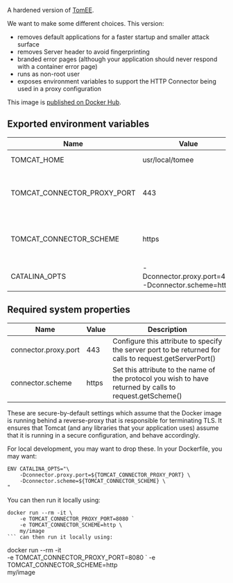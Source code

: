 A hardened version of [TomEE](https://tomee.apache.org/).

We want to make some different choices. This version:

* removes default applications for a faster startup and smaller attack surface
* removes Server header to avoid fingerprinting
* branded error pages (although your application should never respond with a container error page)
* runs as non-root user
* exposes environment variables to support the HTTP Connector being used in a proxy configuration

This image is [published on Docker Hub](https://hub.docker.com/r/ministryofjustice/docker-tomee/).

Exported environment variables
------------------------------

| Name | Value | Description |
--- | --- | ---
TOMCAT_HOME                 | usr/local/tomee | Installed location for Tomcat
TOMCAT_CONNECTOR_PROXY_PORT | 443             | Configure this attribute to specify the server port to be returned for calls to request.getServerPort()
TOMCAT_CONNECTOR_SCHEME | https           | Set this attribute to the name of the protocol you wish to have returned by calls to request.getScheme()
CATALINA_OPTS | -Dconnector.proxy.port=443 -Dconnector.scheme=https | Options used to configure Tomcat

Required system properties
--------------------------
 
Name | Value | Description
--- | --- | ---
connector.proxy.port | 443 | Configure this attribute to specify the server port to be returned for calls to request.getServerPort()
connector.scheme | https | Set this attribute to the name of the protocol you wish to have returned by calls to request.getScheme()

These are secure-by-default settings which assume that the Docker image is
running behind a reverse-proxy that is responsible for terminating TLS. It
ensures that Tomcat (and any libraries that your application uses) assume
that it is running in a secure configuration, and behave accordingly.

For local development, you may want to drop these. In your Dockerfile, you may want:

```
ENV CATALINA_OPTS="\
    -Dconnector.proxy.port=${TOMCAT_CONNECTOR_PROXY_PORT} \
    -Dconnector.scheme=${TOMCAT_CONNECTOR_SCHEME} \
"
```

You can then run it locally using:

```
docker run --rm -it \
    -e TOMCAT_CONNECTOR_PROXY_PORT=8080 `
    -e TOMCAT_CONNECTOR_SCHEME=http \
    my/image
``` can then run it locally using:

```
docker run --rm -it \
    -e TOMCAT_CONNECTOR_PROXY_PORT=8080 `
    -e TOMCAT_CONNECTOR_SCHEME=http \
    my/image
```
